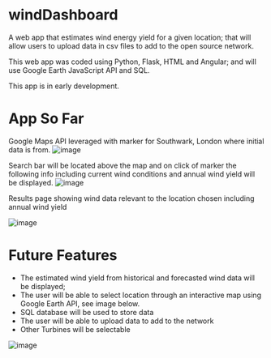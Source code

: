 # windDashboard
A web app that estimates wind energy yield for a given location; that will allow users to upload data in csv files to add to the open source network.  

This web app was coded using Python, Flask, HTML and Angular; and will use Google Earth JavaScript API and SQL.    

This app is in early development.

# App So Far
Google Maps API leveraged with marker for Southwark, London where initial data is from.
![image](https://user-images.githubusercontent.com/76686112/123712150-a79a3900-d869-11eb-9aac-26d6b52f4bae.png)


Search bar will be located above the map and on click of marker the following info including current wind conditions and annual wind yield will be displayed.
![image](https://user-images.githubusercontent.com/76686112/118772183-5b77d400-b87b-11eb-9fa0-9fb4eb48ac2c.png)

Results page showing wind data relevant to the location chosen including annual wind yield  

![image](https://user-images.githubusercontent.com/76686112/119239941-89436e00-bb44-11eb-82dc-d9717da21daa.png)


# Future Features
* The estimated wind yield from historical and forecasted wind data will be displayed; 
* The user will be able to select location through an interactive map using Google Earth API, see image below.
* SQL database will be used to store data
* The user will be able to upload data to add to the network
* Other Turbines will be selectable


![image](https://user-images.githubusercontent.com/76686112/123328859-055e1680-d534-11eb-920d-91fb386dab4e.png)

